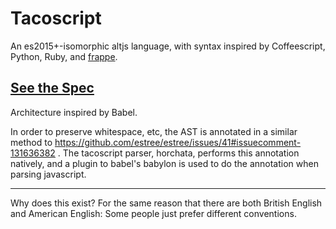 Tacoscript
==========

An es2015+-isomorphic altjs language, with syntax inspired by Coffeescript,
Python, Ruby, and [frappe](https://github.com/lydell/frappe).

<h2><a href="./doc/SPEC.md">See the Spec</a></h2>

Architecture inspired by Babel.

In order to preserve whitespace, etc, the AST is annotated in a similar method
to https://github.com/estree/estree/issues/41#issuecomment-131636382 . The
tacoscript parser, horchata, performs this annotation natively, and a plugin to
babel's babylon is used to do the annotation when parsing javascript.



---

Why does this exist? For the same reason that there are both British English and
American English: Some people just prefer different conventions.
